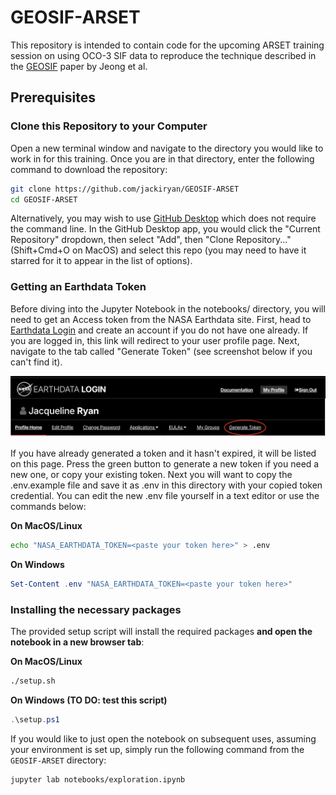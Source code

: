 # GEOSIF-ARSET

This repository is intended to contain code for the upcoming ARSET training session on using OCO-3 SIF data to reproduce the technique described in the [GEOSIF](https://doi.org/10.1016/j.rse.2024.114284) paper by Jeong et al.

## Prerequisites

### Clone this Repository to your Computer

Open a new terminal window and navigate to the directory you would like to work in for this training. Once you are in that directory, enter the following command to download the repository:

```bash
git clone https://github.com/jackiryan/GEOSIF-ARSET
cd GEOSIF-ARSET
```

Alternatively, you may wish to use [GitHub Desktop](https://desktop.github.com/download/) which does not require the command line. In the GitHub Desktop app, you would click the "Current Repository" dropdown, then select "Add", then "Clone Repository..." (Shift+Cmd+O on MacOS) and select this repo (you may need to have it starred for it to appear in the list of options). 

### Getting an Earthdata Token

Before diving into the Jupyter Notebook in the notebooks/ directory, you will need to get an Access token from the NASA Earthdata site. First, head to [Earthdata Login](https://urs.earthdata.nasa.gov/) and create an account if you do not have one already. If you are logged in, this link will redirect to your user profile page. Next, navigate to the tab called "Generate Token" (see screenshot below if you can't find it).

![Earthdata login page](images/EarthData_Login.png)

If you have already generated a token and it hasn't expired, it will be listed on this page. Press the green button to generate a new token if you need a new one, or copy your existing token. Next you will want to copy the .env.example file and save it as .env in this directory with your copied token credential. You can edit the new .env file yourself in a text editor or use the commands below:

**On MacOS/Linux**
```bash
echo "NASA_EARTHDATA_TOKEN=<paste your token here>" > .env
```

**On Windows**
```powershell
Set-Content .env "NASA_EARTHDATA_TOKEN=<paste your token here>"
```

### Installing the necessary packages

The provided setup script will install the required packages **and open the notebook in a new browser tab**:

**On MacOS/Linux**
```bash
./setup.sh
```

**On Windows (TO DO: test this script)**
```powershell
.\setup.ps1
```

If you would like to just open the notebook on subsequent uses, assuming your environment is set up, simply run the following command from the `GEOSIF-ARSET` directory:

```bash
jupyter lab notebooks/exploration.ipynb
```